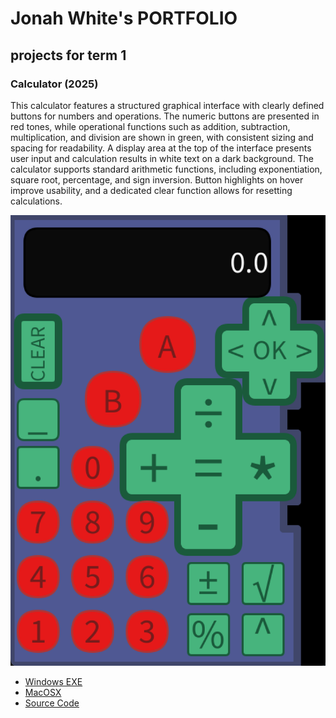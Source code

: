 # Jonah White's PORTFOLIO

## projects for term 1

### Calculator (2025)

This calculator features a structured graphical interface with clearly defined buttons for numbers and operations. The numeric buttons are presented in red tones, while operational functions such as addition, subtraction, multiplication, and division are shown in green, with consistent sizing and spacing for readability. A display area at the top of the interface presents user input and calculation results in white text on a dark background. The calculator supports standard arithmetic functions, including exponentiation, square root, percentage, and sign inversion. Button highlights on hover improve usability, and a dedicated clear function allows for resetting calculations.

![Running Calculator](https://github.com/ArtBlock404/portfolio/blob/main/images/Calc.png)

* [Windows EXE](https://github.com/ArtBlock404/portfolio/blob/main/src/Calculator/windows-amd64.zip)
* [MacOSX](https://github.com/ArtBlock404/portfolio/blob/main/src/Calculator/macos-aarch64.zip)
* [Source Code](https://github.com/ArtBlock404/portfolio/tree/main/src/Calculator)
